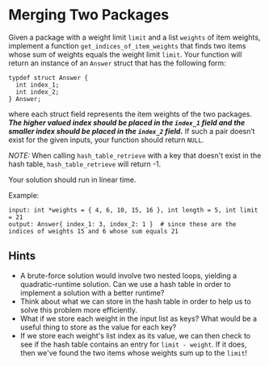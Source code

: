 # Merging Two Packages

Given a package with a weight limit `limit` and a list `weights` of item weights, implement a function `get_indices_of_item_weights` that finds two items whose sum of weights equals the weight limit `limit`. Your function will return an instance of an `Answer` struct that has the following form:
```
typdef struct Answer {
  int index_1;
  int index_2;
} Answer;
```
where each struct field represents the item weights of the two packages. _**The higher valued index should be placed in the `index_1` field and the smaller index should be placed in the `index_2` field.**_ If such a pair doesn’t exist for the given inputs, your function should return `NULL`.

_NOTE:_ When calling `hash_table_retrieve` with a key that doesn't exist in the hash table, `hash_table_retrieve` will return -1.

Your solution should run in linear time.

Example:
```
input: int *weights = { 4, 6, 10, 15, 16 }, int length = 5, int limit = 21
output: Answer{ index_1: 3, index_2: 1 }  # since these are the indices of weights 15 and 6 whose sum equals 21
```

## Hints

* A brute-force solution would involve two nested loops, yielding a quadratic-runtime solution. Can we use a hash table in order to implement a solution with a better runtime?
* Think about what we can store in the hash table in order to help us to solve this problem more efficiently.
* What if we store each weight in the input list as keys? What would be a useful thing to store as the value for each key?
* If we store each weight's list index as its value, we can then check to see if the hash table contains an entry for `limit - weight`. If it does, then we've found the two items whose weights sum up to the `limit`!
